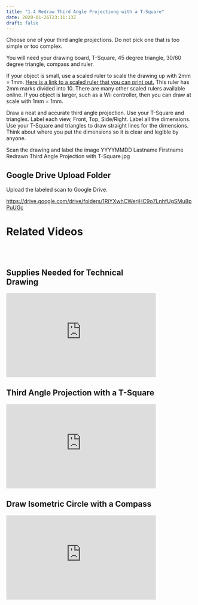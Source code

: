 ```yaml
---
title: "1.4 Redraw Third Angle Projectiong with a T-Square"
date: 2020-01-26T23:11:13Z
draft: false
---
```


<p>Choose one of your third angle projections. Do not pick one that is too simple or too complex.</p>
<p>You will need your drawing board, T-Square, 45 degree triangle, 30/60 degree triangle, compass and ruler.</p>
<p>If your object is small, use a scaled ruler to scale the drawing up with 2mm = 1mm. <a href="https://drive.google.com/file/d/1iOUYnB3zUVdPLuCxPrcEScaPrNB-L8Qk/view?usp=sharing">Here is a link to a scaled ruler that you can print out</a><a href="https://drive.google.com/file/d/11Rce9jzU2jIDPkyK7TRkl3_fJcH4L74E/view?usp=sharing">.</a> This ruler has 2mm marks divided into 10. There are many other scaled rulers available online. If you object is larger, such as a Wii controller, then you can draw at scale with 1mm = 1mm.</p>
<p>Draw a neat and accurate third angle projection. Use your T-Square and triangles. Label each view, Front, Top, Side/Right. Label all the dimensions. Use your T-Square and triangles to draw straight lines for the dimensions. Think about where you put the dimensions so it is clear and legible by anyone.</p>
<p>Scan the drawing and label the image YYYYMMDD Lastname Firstname Redrawn Third Angle Projection with T-Square.jpg</p>
<h2>Google Drive Upload Folder</h2>
<p>Upload the labeled scan to Google Drive.</p>
<p><a href="https://drive.google.com/drive/folders/1RiYXwhCWerjHC9o7LnhfUgSMu8pPuUGc">https://drive.google.com/drive/folders/1RiYXwhCWerjHC9o7LnhfUgSMu8pPuUGc</a></p>
<h1>Related Videos</h1>
<p>&nbsp;</p>
<div style="display: flex; flex-wrap: wrap; align-items: flex-end;">
    <div style="display:flex; flex-direction:column; height: 100%; width: 100%; max-width: 400px; justify-content: space-between;">
        <h2>Supplies Needed for Technical Drawing</h2>
        <div style="position: relative; width: 100%; height: 0px; padding-top: 56.25%;"><iframe style="position: absolute; left: 0px; top: 0px; width: 100%; height: 100%; border: 0;" src="https://www.youtube.com/embed/QaTlzXEHu4g" width="300" height="150" allowfullscreen="allowfullscreen"></iframe></div>
    </div>
    <div style="display:flex; flex-direction:column; height: 100%; width: 100%; max-width: 400px; justify-content: space-between;">
        <h2>Third Angle Projection with a T-Square</h2>
        <div style="position: relative; width: 100%; height: 0px; padding-top: 56.25%;"><iframe style="position: absolute; left: 0px; top: 0px; width: 100%; height: 100%; border: 0;" src="https://www.youtube.com/embed/jfrTuoI6hBQ" width="300" height="150" allowfullscreen="allowfullscreen"></iframe></div>
    </div>
    <div style="display:flex; flex-direction:column; height: 100%; width: 100%; max-width: 400px; justify-content: space-between;">
        <h2>Draw Isometric Circle with a Compass</h2>
        <div style="position: relative; width: 100%; height: 0px; padding-top: 56.25%;"><iframe style="position: absolute; left: 0px; top: 0px; width: 100%; height: 100%; border: 0;" src="https://www.youtube.com/embed/EaTwlLaMYao" width="300" height="150" allowfullscreen="allowfullscreen"></iframe></div>
    </div>
</div>
